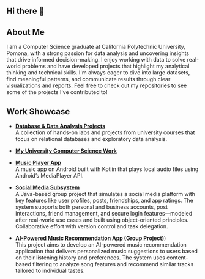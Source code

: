 ## Hi there 👋

<!--
**cmur13/cmur13** is a ✨ _special_ ✨ repository because its `README.md` (this file) appears on your GitHub profile.

Here are some ideas to get you started:

- 🔭 I’m currently working on ...
- 🌱 I’m currently learning ...
- 👯 I’m looking to collaborate on ...
- 🤔 I’m looking for help with ...
- 💬 Ask me about ...
- 📫 How to reach me: ...
- 😄 Pronouns: ...
- ⚡ Fun fact: ...
-->


## About Me
I am a Computer Science graduate at California Polytechnic University, Pomona, with a strong passion for data analysis and uncovering insights that drive informed decision-making. I enjoy working with data to solve real-world problems and have developed projects that highlight my analytical thinking and technical skills. I'm always eager to dive into large datasets, find meaningful patterns, and communicate results through clear visualizations and reports. Feel free to check out my repositories to see some of the projects I’ve contributed to!


## Work Showcase

- [**Database & Data Analysis Projects**](https://github.com/cmur13/Database-Data-Analysis-Projects/tree/main)  
 A collection of hands-on labs and projects from university courses that focus on relational databases and exploratory data analysis.

- [**My University Computer Science Work**](https://github.com/cmur13/Database-Data-Analysis-Projects/tree/main)  

- [**Music Player App**](https://github.com/cmur13/MusicPlayerApp)  
  A music app on Android built with Kotlin that plays local audio files using Android’s MediaPlayer API.

- [**Social Media Subsystem**](https://github.com/CS3560-03-08/CS3560_Group_Project)  
  A Java-based group project that simulates a social media platform with key features like user profiles, posts, friendships, and app ratings. The system supports both personal and business accounts, post interactions, friend management, and secure login features—modeled after real-world use cases and built using object-oriented principles. Collaborative effort with version control and task delegation.


- [**AI-Powered Music Recommendation App (Group Project)**](https://github.com/CS3560-03-08/CS3560_Group_Project))  
This project aims to develop an AI-powered music recommendation application that delivers personalized music suggestions to users based on their listening history and preferences. The system uses content-based filtering to analyze song features and recommend similar tracks tailored to individual tastes.
